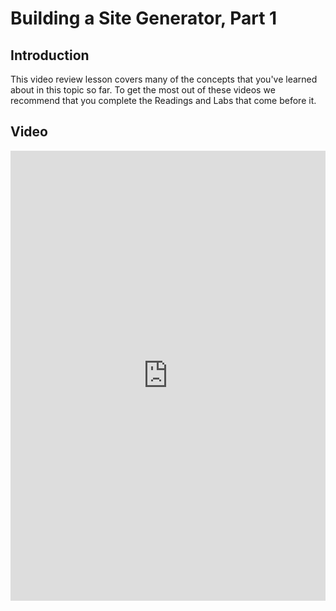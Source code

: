 # Building a Site Generator, Part 1

## Introduction

This video review lesson covers many of the concepts that you've learned about
in this topic so far. To get the most out of these videos we recommend that you
complete the Readings and Labs that come before it.

## Video

<iframe width="100%" height="720" src="https://www.youtube.com/embed/wXq-Na6mZuk?rel=0&amp;showinfo=0" frameborder="0" allowfullscreen></iframe>
